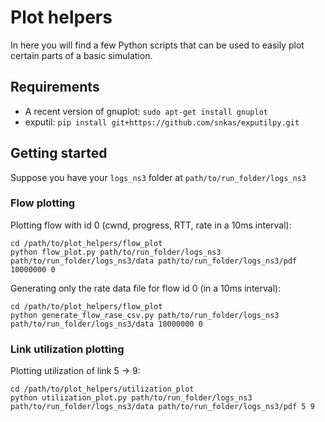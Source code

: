 # Plot helpers

In here you will find a few Python scripts that can be used to easily plot certain parts of a basic simulation.

## Requirements

* A recent version of gnuplot: `sudo apt-get install gnuplot`
* exputil: `pip install git+https://github.com/snkas/exputilpy.git`

## Getting started

Suppose you have your `logs_ns3` folder at `path/to/run_folder/logs_ns3`

### Flow plotting

Plotting flow with id 0 (cwnd, progress, RTT, rate in a 10ms interval):

```
cd /path/to/plot_helpers/flow_plot
python flow_plot.py path/to/run_folder/logs_ns3 path/to/run_folder/logs_ns3/data path/to/run_folder/logs_ns3/pdf 10000000 0
```

Generating only the rate data file for flow id 0 (in a 10ms interval):

```
cd /path/to/plot_helpers/flow_plot
python generate_flow_rase_csv.py path/to/run_folder/logs_ns3 path/to/run_folder/logs_ns3/data 10000000 0
```

### Link utilization plotting

Plotting utilization of link 5 -> 9:
```
cd /path/to/plot_helpers/utilization_plot
python utilization_plot.py path/to/run_folder/logs_ns3 path/to/run_folder/logs_ns3/data path/to/run_folder/logs_ns3/pdf 5 9
```

